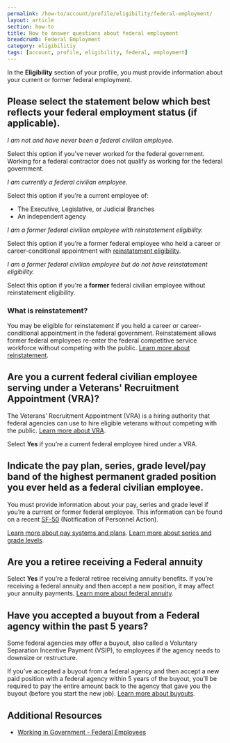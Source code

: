 ```yaml
---
permalink: /how-to/account/profile/eligibility/federal-employment/
layout: article
section: how-to
title: How to answer questions about federal employment
breadcrumb: Federal Employment
category: eligibilitiy
tags: [account, profile, eligibility, federal, employment]
---
```


In the **Eligibility** section of your profile, you must provide information about your current or former federal employment.

## Please select the statement below which best reflects your federal employment status (if applicable).

_I am not and have never been a federal civilian employee._

Select this option if you’ve never worked for the federal government.  Working for a federal contractor does not qualify as working for the federal government. 

_I am currently a federal civilian employee._

Select this option if you’re a current employee of:

* The Executive, Legislative, or Judicial Branches
* An independent agency

_I am a former federal civilian employee with reinstatement eligibility._

Select this option if you’re a former federal employee who held a career or career-conditional appointment with [reinstatement eligibility](#reinstatement).

_I am a former federal civilian employee but do not have reinstatement eligibility._

Select this option if you're a **former** federal civilian employee without reinstatement eligibility.

### What is reinstatement?

You may be eligible for reinstatement if you held a career or career-conditional appointment in the federal government. Reinstatement allows former federal employees re-enter the federal competitive service workforce without competing with the public. [Learn more about reinstatement](../../../../../working-in-government/unique-hiring-paths/federal-employees/reinstatement/).

## Are you a current federal civilian employee serving under a Veterans' Recruitment Appointment (VRA)?

The Veterans’ Recruitment Appointment (VRA) is a hiring authority that federal agencies can use to hire eligible veterans without competing with the public. [Learn more about VRA](https://fedshirevets.gov/job/shav/index.aspx).

Select **Yes** if you’re a current federal employee hired under a VRA.

## Indicate the pay plan, series, grade level/pay band of the highest permanent graded position you ever held as a federal civilian employee. 

You must provide information about your pay, series and grade level if you’re a current or former federal employee. This information can be found on a recent [SF-50](https://www.opm.gov/forms/pdfimage/sf50.pdf) (Notification of Personnel Action).

[Learn more about pay systems and plans](https://www.opm.gov/policy-data-oversight/pay-leave/pay-systems/).
[Learn more about series and grade levels](../../../../../faq/pay/series-and-grade/).


## Are you a retiree receiving a Federal annuity
Select **Yes** if you’re a federal retiree receiving annuity benefits. If you’re receiving a federal annuity and then accept a new position, it may affect your annuity payments. [Learn more about federal annuity](https://www.opm.gov/retirement-services/my-annuity-and-benefits/).

## Have you accepted a buyout from a Federal agency within the past 5 years?
Some federal agencies may offer a buyout, also called a Voluntary Separation Incentive Payment (VSIP), to employees if the agency needs to downsize or restructure. 

If you’ve accepted a buyout from a federal agency and then accept a new paid position with a federal agency within 5 years of the buyout, you’ll be required to pay the entire amount back to the agency that gave you the buyout (before you start the new job). [Learn more about buyouts](https://www.opm.gov/policy-data-oversight/workforce-restructuring/voluntary-separation-incentive-payments/).


## Additional Resources

* [Working in Government - Federal Employees](../../../../../working-in-government/unique-hiring-paths/federal-employees/)

